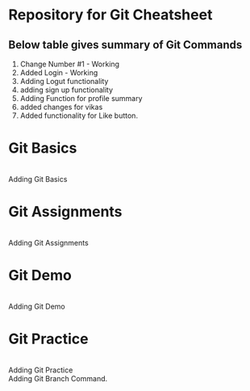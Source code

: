 # Repository for Git Cheatsheet
## Below table gives summary of Git Commands
1. Change Number #1 - Working
2. Added Login - Working
3. Adding Logut functionality
4. adding sign up functionality
5. Adding Function for profile summary
6. added changes for vikas
7. Added functionality for Like button.

# Git Basics
<br/> Adding Git Basics

# Git Assignments
<br/> Adding Git Assignments
# Git Demo
<br/> Adding Git Demo
# Git Practice
<br/> Adding Git Practice
<br/> Adding Git Branch Command.

